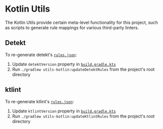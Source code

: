 # Kotlin Utils
The Kotlin Utils provide certain meta-level functionality for this project, such as scripts to generate rule mappings for various
third-party linters.

## Detekt

To re-generate detekt's [`rules.json`](../sonar-kotlin-plugin/src/main/resources/org/sonar/l10n/kotlin/rules/detekt/rules.json):

1. Update `detektVersion` property in [`build.gradle.kts`](build.gradle.kts)
1. Run `./gradlew utils-kotlin:updateDetektRules` from the project's root directory

## ktlint

To re-generate ktlint's [`rules.json`](../sonar-kotlin-plugin/src/main/resources/org/sonar/l10n/kotlin/rules/ktlint/rules.json):

1. Update `ktlintVersion` property in [`build.gradle.kts`](build.gradle.kts)
1. Run `./gradlew utils-kotlin:updateKtlintRules` from the project's root directory
